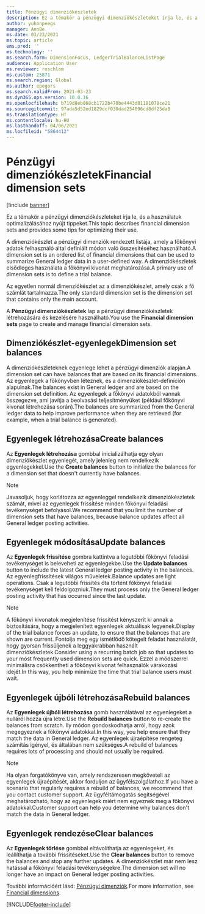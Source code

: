 ```yaml
---
title: Pénzügyi dimenziókészletek
description: Ez a témakör a pénzügyi dimenziókészleteket írja le, és a használatuk optimalizálásához nyújt tippeket.
author: yukonpeegs
manager: AnnBe
ms.date: 03/23/2021
ms.topic: article
ems.prod: ''
ms.technology: ''
ms.search.form: DimensionFocus, LedgerTrialBalanceListPage
audience: Application User
ms.reviewer: roschlom
ms.custom: 25871
ms.search.region: Global
ms.author: epegors
ms.search.validFrom: 2021-03-23
ms.dyn365.ops.version: 10.0.16
ms.openlocfilehash: b719d8eb868cb1722b470be4443d01181078ce21
ms.sourcegitcommit: 97ada5d52ed1829dcf030dad254096cd8df25da8
ms.translationtype: HT
ms.contentlocale: hu-HU
ms.lasthandoff: 04/06/2021
ms.locfileid: "5864412"
---
```

# <a name="financial-dimension-sets"></a><span data-ttu-id="d39ac-103">Pénzügyi dimenziókészletek</span><span class="sxs-lookup"><span data-stu-id="d39ac-103">Financial dimension sets</span></span>

[!include [banner](../includes/banner.md)]

<span data-ttu-id="d39ac-104">Ez a témakör a pénzügyi dimenziókészleteket írja le, és a használatuk optimalizálásához nyújt tippeket.</span><span class="sxs-lookup"><span data-stu-id="d39ac-104">This topic describes financial dimension sets and provides some tips for optimizing their use.</span></span>

<span data-ttu-id="d39ac-105">A dimenziókészlet a pénzügyi dimenziók rendezett listája, amely a főkönyvi adatok felhasználó által definiált módon való összesítéséhez használható.</span><span class="sxs-lookup"><span data-stu-id="d39ac-105">A dimension set is an ordered list of financial dimensions that can be used to summarize General ledger data in a user-defined way.</span></span> <span data-ttu-id="d39ac-106">A dimenziókészletek elsődleges használata a főkönyvi kivonat meghatározása.</span><span class="sxs-lookup"><span data-stu-id="d39ac-106">A primary use of dimension sets is to define a trial balance.</span></span>

<span data-ttu-id="d39ac-107">Az egyetlen normál dimenziókészlet az a dimenziókészlet, amely csak a fő számlát tartalmazza.</span><span class="sxs-lookup"><span data-stu-id="d39ac-107">The only standard dimension set is the dimension set that contains only the main account.</span></span>

<span data-ttu-id="d39ac-108">A **Pénzügyi dimenziókészletek** lap a pénzügyi dimenziókészletek létrehozására és kezelésére használható.</span><span class="sxs-lookup"><span data-stu-id="d39ac-108">You use the **Financial dimension sets** page to create and manage financial dimension sets.</span></span>

## <a name="dimension-set-balances"></a><span data-ttu-id="d39ac-109">Dimenziókészlet-egyenlegek</span><span class="sxs-lookup"><span data-stu-id="d39ac-109">Dimension set balances</span></span>

<span data-ttu-id="d39ac-110">A dimenziókészleteknek egyenlege lehet a pénzügyi dimenziók alapján.</span><span class="sxs-lookup"><span data-stu-id="d39ac-110">A dimension set can have balances that are based on its financial dimensions.</span></span> <span data-ttu-id="d39ac-111">Az egyenlegek a főkönyvben léteznek, és a dimenziókészlet-definíción alapulnak.</span><span class="sxs-lookup"><span data-stu-id="d39ac-111">The balances exist in General ledger and are based on the dimension set definition.</span></span> <span data-ttu-id="d39ac-112">Az egyenlegek a főkönyvi adatokból vannak összegezve, ami javítja a beolvasási teljesítményüket (például főkönyvi kivonat létrehozása során).</span><span class="sxs-lookup"><span data-stu-id="d39ac-112">The balances are summarized from the General ledger data to help improve performance when they are retrieved (for example, when a trial balance is generated).</span></span>

## <a name="create-balances"></a><span data-ttu-id="d39ac-113">Egyenlegek létrehozása</span><span class="sxs-lookup"><span data-stu-id="d39ac-113">Create balances</span></span>

<span data-ttu-id="d39ac-114">Az **Egyenlegek létrehozása** gombbal inicializálhatja egy olyan dimenziókészlet egyenlegét, amely jelenleg nem rendelkezik egyenlegekkel.</span><span class="sxs-lookup"><span data-stu-id="d39ac-114">Use the **Create balances** button to initialize the balances for a dimension set that doesn't currently have balances.</span></span>

> [!NOTE]
> <span data-ttu-id="d39ac-115">Javasoljuk, hogy korlátozza az egyenleggel rendelkezik dimenziókészletek számát, mivel az egyenlegek frissítése minden főkönyvi feladási tevékenységet befolyásol.</span><span class="sxs-lookup"><span data-stu-id="d39ac-115">We recommend that you limit the number of dimension sets that have balances, because balance updates affect all General ledger posting activities.</span></span>

## <a name="update-balances"></a><span data-ttu-id="d39ac-116">Egyenlegek módosítása</span><span class="sxs-lookup"><span data-stu-id="d39ac-116">Update balances</span></span>

<span data-ttu-id="d39ac-117">Az **Egyenlegek frissítése** gombra kattintva a legutóbbi főkönyvi feladási tevékenységet is beleveheti az egyenlegekbe.</span><span class="sxs-lookup"><span data-stu-id="d39ac-117">Use the **Update balances** button to include the latest General ledger posting activity in the balances.</span></span> <span data-ttu-id="d39ac-118">Az egyenlegfrissítések világos műveletek.</span><span class="sxs-lookup"><span data-stu-id="d39ac-118">Balance updates are light operations.</span></span> <span data-ttu-id="d39ac-119">Csak a legutóbbi frissítés óta történt főkönyvi feladási tevékenységet kell feldolgozniuk.</span><span class="sxs-lookup"><span data-stu-id="d39ac-119">They must process only the General ledger posting activity that has occurred since the last update.</span></span>

> [!NOTE]
> <span data-ttu-id="d39ac-120">A főkönyvi kivonatok megjelenítése frissítést kényszerít ki annak a biztosítására, hogy a megjelenített egyenlegek aktuálisak legyenek.</span><span class="sxs-lookup"><span data-stu-id="d39ac-120">Display of the trial balance forces an update, to ensure that the balances that are shown are current.</span></span> <span data-ttu-id="d39ac-121">Fontolja meg egy ismétlődő kötegelt feladat használatát, hogy gyorsan frissüljenek a leggyakrabban használt dimenziókészletek.</span><span class="sxs-lookup"><span data-stu-id="d39ac-121">Consider using a recurring batch job so that updates to your most frequently used dimension sets are quick.</span></span> <span data-ttu-id="d39ac-122">Ezzel a módszerrel minimálisra csökkentheti a főkönyvi kivonat felhasználók várakozási idejét.</span><span class="sxs-lookup"><span data-stu-id="d39ac-122">In this way, you help minimize the time that trial balance users must wait.</span></span>

## <a name="rebuild-balances"></a><span data-ttu-id="d39ac-123">Egyenlegek újbóli létrehozása</span><span class="sxs-lookup"><span data-stu-id="d39ac-123">Rebuild balances</span></span>

<span data-ttu-id="d39ac-124">Az **Egyenlegek újbóli létrehozása** gomb használatával az egyenlegeket a nulláról hozza újra létre.</span><span class="sxs-lookup"><span data-stu-id="d39ac-124">Use the **Rebuild balances** button to re-create the balances from scratch.</span></span> <span data-ttu-id="d39ac-125">Ily módon gondoskodhatja arról, hogy azok megegyeznek a főkönyvi adatokkal.</span><span class="sxs-lookup"><span data-stu-id="d39ac-125">In this way, you help ensure that they match the data in General ledger.</span></span> <span data-ttu-id="d39ac-126">Az egyenlegek újraépítése rengeteg számítás igényel, és általában nem szükséges.</span><span class="sxs-lookup"><span data-stu-id="d39ac-126">A rebuild of balances requires lots of processing and should not usually be required.</span></span>

> [!NOTE]
> <span data-ttu-id="d39ac-127">Ha olyan forgatókönyve van, amely rendszeresen megköveteli az egyenlegek újraépítését, akkor forduljon az ügyfélszolgálathoz.</span><span class="sxs-lookup"><span data-stu-id="d39ac-127">If you have a scenario that regularly requires a rebuild of balances, we recommend that you contact customer support.</span></span> <span data-ttu-id="d39ac-128">Az ügyféltámogatás segítségével meghatározható, hogy az egyenlegek miért nem egyeznek meg a főkönyvi adatokkal.</span><span class="sxs-lookup"><span data-stu-id="d39ac-128">Customer support can help you determine why balances don't match the data in General ledger.</span></span>

## <a name="clear-balances"></a><span data-ttu-id="d39ac-129">Egyenlegek rendezése</span><span class="sxs-lookup"><span data-stu-id="d39ac-129">Clear balances</span></span>

<span data-ttu-id="d39ac-130">Az **Egyenlegek törlése** gombbal eltávolíthatja az egyenlegeket, és leállíthatja a további frissítéseket.</span><span class="sxs-lookup"><span data-stu-id="d39ac-130">Use the **Clear balances** button to remove the balances and stop any further updates.</span></span> <span data-ttu-id="d39ac-131">A dimenziókészlet már nem lesz hatással a főkönyvi feladási tevékenységekre.</span><span class="sxs-lookup"><span data-stu-id="d39ac-131">The dimension set will no longer have an impact on General ledger posting activities.</span></span>

<span data-ttu-id="d39ac-132">További információért lásd: [Pénzügyi dimenziók](financial-dimensions.md).</span><span class="sxs-lookup"><span data-stu-id="d39ac-132">For more information, see [Financial dimensions](financial-dimensions.md).</span></span>

[!INCLUDE[footer-include](../../includes/footer-banner.md)]
